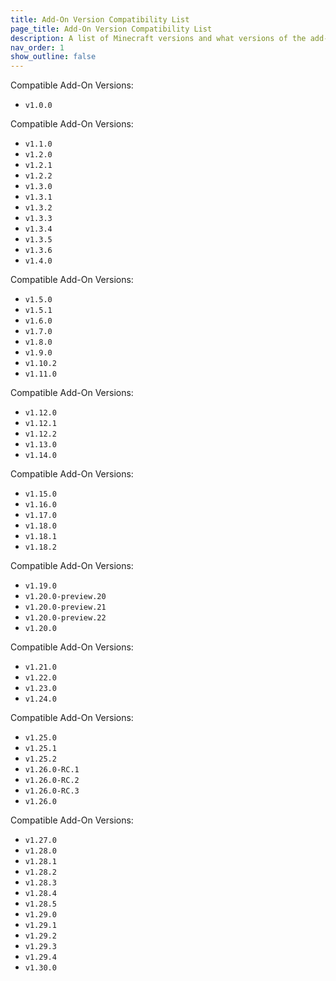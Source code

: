 ```yaml
---
title: Add-On Version Compatibility List
page_title: Add-On Version Compatibility List
description: A list of Minecraft versions and what versions of the add-on they are compatible with.
nav_order: 1
show_outline: false
---
```


<Spoiler title="1.20.50/51">

Compatible Add-On Versions:

-   `v1.0.0`

</Spoiler>

<Spoiler title="1.20.60/61/62">

Compatible Add-On Versions:

-   `v1.1.0`
-   `v1.2.0`
-   `v1.2.1`
-   `v1.2.2`
-   `v1.3.0`
-   `v1.3.1`
-   `v1.3.2`
-   `v1.3.3`
-   `v1.3.4`
-   `v1.3.5`
-   `v1.3.6`
-   `v1.4.0`

</Spoiler>

<Spoiler title="1.20.70/71/72/73">

Compatible Add-On Versions:

-   `v1.5.0`
-   `v1.5.1`
-   `v1.6.0`
-   `v1.7.0`
-   `v1.8.0`
-   `v1.9.0`
-   `v1.10.2`
-   `v1.11.0`

</Spoiler>

<Spoiler title="1.20.80/81">

Compatible Add-On Versions:

-   `v1.12.0`
-   `v1.12.1`
-   `v1.12.2`
-   `v1.13.0`
-   `v1.14.0`

</Spoiler>

<Spoiler title="1.21.0/1/2/3">

Compatible Add-On Versions:

-   `v1.15.0`
-   `v1.16.0`
-   `v1.17.0`
-   `v1.18.0`
-   `v1.18.1`
-   `v1.18.2`

</Spoiler>

<Spoiler title="1.21.20/21/22/23">

Compatible Add-On Versions:

-   `v1.19.0`
-   `v1.20.0-preview.20`
-   `v1.20.0-preview.21`
-   `v1.20.0-preview.22`
-   `v1.20.0`

</Spoiler>

<Spoiler title="1.21.30/31">

Compatible Add-On Versions:

-   `v1.21.0`
-   `v1.22.0`
-   `v1.23.0`
-   `v1.24.0`

</Spoiler>

<Spoiler title="1.21.40/41/42/43/44">

Compatible Add-On Versions:

-   `v1.25.0`
-   `v1.25.1`
-   `v1.25.2`
-   `v1.26.0-RC.1`
-   `v1.26.0-RC.2`
-   `v1.26.0-RC.3`
-   `v1.26.0`

</Spoiler>

<Spoiler title="1.21.50/51">

Compatible Add-On Versions:

-   `v1.27.0`
-   `v1.28.0`
-   `v1.28.1`
-   `v1.28.2`
-   `v1.28.3`
-   `v1.28.4`
-   `v1.28.5`
-   `v1.29.0`
-   `v1.29.1`
-   `v1.29.2`
-   `v1.29.3`
-   `v1.29.4`
-   `v1.30.0`

</Spoiler>

